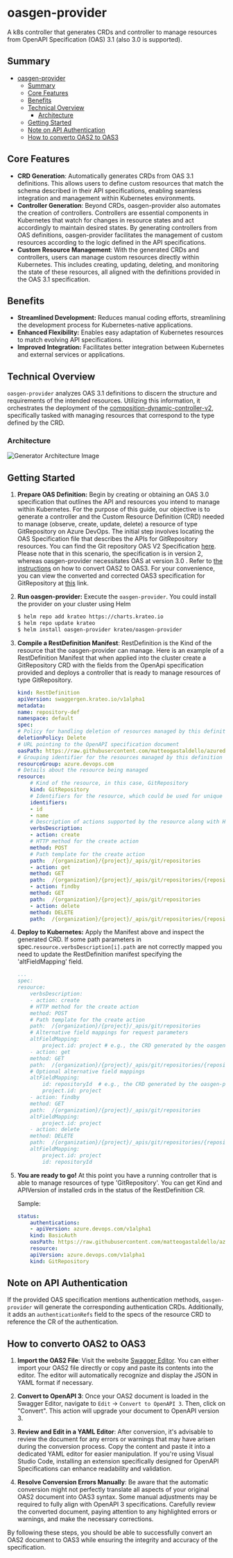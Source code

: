 # oasgen-provider
A k8s controller that generates CRDs and controller to manage resources from OpenAPI Specification (OAS) 3.1 (also 3.0 is supported).

## Summary

- [oasgen-provider](#oasgen-provider)
  - [Summary](#summary)
  - [Core Features](#core-features)
  - [Benefits](#benefits)
  - [Technical Overview](#technical-overview)
    - [Architecture](#architecture)
  - [Getting Started](#getting-started)
  - [Note on API Authentication](#note-on-api-authentication)
  - [How to converto OAS2 to OAS3](#how-to-converto-oas2-to-oas3)

## Core Features
- **CRD Generation**: Automatically generates CRDs from OAS 3.1 definitions. This allows users to define custom resources that match the schema described in their API specifications, enabling seamless integration and management within Kubernetes environments.
- **Controller Generation**: Beyond CRDs, oasgen-provider also automates the creation of controllers. Controllers are essential components in Kubernetes that watch for changes in resource states and act accordingly to maintain desired states. By generating controllers from OAS definitions, oasgen-provider facilitates the management of custom resources according to the logic defined in the API specifications.
- **Custom Resource Management**: With the generated CRDs and controllers, users can manage custom resources directly within Kubernetes. This includes creating, updating, deleting, and monitoring the state of these resources, all aligned with the definitions provided in the OAS 3.1 specification.


## Benefits
- **Streamlined Development:** Reduces manual coding efforts, streamlining the development process for Kubernetes-native applications.
- **Enhanced Flexibility:** Enables easy adaptation of Kubernetes resources to match evolving API specifications.
- **Improved Integration:** Facilitates better integration between Kubernetes and external services or applications.

## Technical Overview

`oasgen-provider` analyzes OAS 3.1 definitions to discern the structure and requirements of the intended resources. Utilizing this information, it orchestrates the deployment of the [composition-dynamic-controller-v2](https://github.com/krateoplatformops/composition-dynamic-controller-v2), specifically tasked with managing resources that correspond to the type defined by the CRD.

### Architecture
![Generator Architecture Image](_diagram/generator.png "Generator Architecture")


## Getting Started

1. **Prepare OAS Definition:** Begin by creating or obtaining an OAS 3.0 specification that outlines the API and resources you intend to manage within Kubernetes. For the purpose of this guide, our objective is to generate a controller and the Custom Resource Definition (CRD) needed to manage (observe, create, update, delete) a resource of type GitRepository on Azure DevOps. The initial step involves locating the OAS Specification file that describes the APIs for GitRepository resources. You can find the Git repository OAS V2 Specification [here](https://github.com/MicrosoftDocs/vsts-rest-api-specs/blob/master/specification/git/7.0/git.json). Please note that in this scenario, the specification is in version 2, whereas oasgen-provider necessitates OAS at version 3.0 . Refer to [the instructions](#how-to-converto-oas2-to-oas3) on how to convert OAS2 to OAS3. For your convenience, you can view the converted and corrected OAS3 specification for GitRepository at [this](https://github.com/matteogastaldello/azuredevops-oas3/blob/main/git/git-new.yaml) link.
   
2. **Run oasgen-provider:** Execute the `oasgen-provider`. You could install the provider on your cluster using Helm

    ```bash
    $ helm repo add krateo https://charts.krateo.io
    $ helm repo update krateo
    $ helm install oasgen-provider krateo/oasgen-provider
    ```
   
3. **Compile a RestDefinition Manifest**: RestDefinition is the Kind of the resource that the oasgen-provider can manage. Here is an example of a RestDefinition Manifest that when applied into the cluster create a GitRepository CRD with the fields from the OpenApi specification provided and deploys a controller that is ready to manage resources of type GitRepository.

    ```yaml
    kind: RestDefinition
    apiVersion: swaggergen.krateo.io/v1alpha1
    metadata:
    name: repository-def
    namespace: default
    spec:
    # Policy for handling deletion of resources managed by this definition
    deletionPolicy: Delete
    # URL pointing to the OpenAPI specification document
    oasPath: https://raw.githubusercontent.com/matteogastaldello/azuredevops-oas3/main/git/git-new.yaml
    # Grouping identifier for the resources managed by this definition
    resourceGroup: azure.devops.com
    # Details about the resource being managed
    resource: 
        # Kind of the resource, in this case, GitRepository
        kind: GitRepository
        # Identifiers for the resource, which could be used for unique identification
        identifiers: 
        - id
        - name
        # Description of actions supported by the resource along with HTTP methods and paths
        verbsDescription:
        - action: create
        # HTTP method for the create action
        method: POST
        # Path template for the create action
        path:  /{organization}/{project}/_apis/git/repositories
        - action: get
        method: GET
        path:  /{organization}/{project}/_apis/git/repositories/{repositoryId}
        - action: findby
        method: GET
        path:  /{organization}/{project}/_apis/git/repositories
        - action: delete
        method: DELETE
        path:  /{organization}/{project}/_apis/git/repositories/{repositoryId}
    ```
   
4. **Deploy to Kubernetes:** Apply the Manifest above and inspect the generated CRD. If some path parameters in spec.`resource.verbsDescription[i].path` are not correctly mapped you need to update the RestDefinition manifest specifying the 'altFieldMapping' field.

    ````yaml
    ...
    spec:
    resource:
        verbsDescription:
        - action: create
        # HTTP method for the create action
        method: POST
        # Path template for the create action
        path:  /{organization}/{project}/_apis/git/repositories
        # Alternative field mappings for request parameters
        altFieldMapping:
            project.id: project # e.g., the CRD generated by the oasgen-provider generates the project.id field that needs to be mapped to the 'project' path parameter above in order to perform the POST call
        - action: get
        method: GET
        path:  /{organization}/{project}/_apis/git/repositories/{repositoryId}
        # Optional alternative field mappings
        altFieldMapping:
            id: repositoryId  # e.g., the CRD generated by the oasgen-provider generates the id (also in the status, because it is also an identifier) field that needs to be mapped to the 'repositoryId' path parameter above in order to perform the GET call
            project.id: project
        - action: findby
        method: GET
        path:  /{organization}/{project}/_apis/git/repositories
        altFieldMapping:
            project.id: project
        - action: delete
        method: DELETE
        path:  /{organization}/{project}/_apis/git/repositories/{repositoryId}
        altFieldMapping:
            project.id: project
            id: repositoryId
    ````

5. **You are ready to go!** At this point you have a running controller that is able to manage resources of type 'GitRepository'. You can get Kind and APIVersion of installed crds in the status of the RestDefinition CR. 

    Sample:
    ```yaml 
    status:
        authentications:
        - apiVersion: azure.devops.com/v1alpha1
        kind: BasicAuth
        oasPath: https://raw.githubusercontent.com/matteogastaldello/azuredevops-oas3/main/git/git-new.yaml
        resource:
        apiVersion: azure.devops.com/v1alpha1
        kind: GitRepository
    ```

## Note on API Authentication

If the provided OAS specification mentions authentication methods, `oasgen-provider` will generate the corresponding authentication CRDs. Additionally, it adds an `authenticationRefs` field to the specs of the resource CRD to reference the CR of the authentication.

## How to converto OAS2 to OAS3

1. **Import the OAS2 File**: Visit the website [Swagger Editor](https://editor.swagger.io). You can either import your OAS2 file directly or copy and paste its contents into the editor. The editor will automatically recognize and display the JSON in YAML format if necessary.

2. **Convert to OpenAPI 3**: Once your OAS2 document is loaded in the Swagger Editor, navigate to `Edit` -> `Convert to OpenAPI 3`. Then, click on "Convert". This action will upgrade your document to OpenAPI version 3.

3. **Review and Edit in a YAML Editor**: After conversion, it's advisable to review the document for any errors or warnings that may have arisen during the conversion process. Copy the content and paste it into a dedicated YAML editor for easier manipulation. If you're using Visual Studio Code, installing an extension specifically designed for OpenAPI Specifications can enhance readability and validation.

4. **Resolve Conversion Errors Manually**: Be aware that the automatic conversion might not perfectly translate all aspects of your original OAS2 document into OAS3 syntax. Some manual adjustments may be required to fully align with OpenAPI 3 specifications. Carefully review the converted document, paying attention to any highlighted errors or warnings, and make the necessary corrections.

By following these steps, you should be able to successfully convert an OAS2 document to OAS3 while ensuring the integrity and accuracy of the specification.


